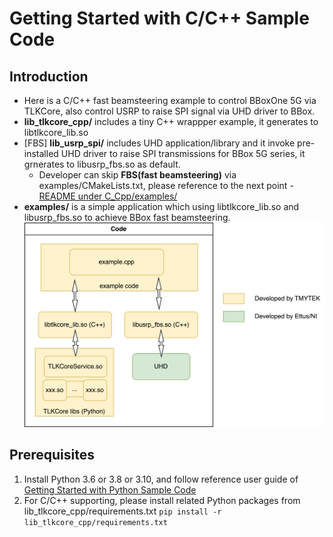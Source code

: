 # Getting Started with C/C++ Sample Code

## Introduction

* Here is a C/C++ fast beamsteering example to control BBoxOne 5G via TLKCore, also control USRP to raise SPI signal via UHD driver to BBox.
* **lib_tlkcore_cpp/** includes a tiny C++ wrappper example, it generates to libtlkcore_lib.so
* [FBS] **lib_usrp_spi/** includes UHD application/library and it invoke pre-installed UHD driver to raise SPI transmissions for BBox 5G series, it grnerates to libusrp_fbs.so as default.
  * Developer can skip **FBS(fast beamsteering)** via examples/CMakeLists.txt, please reference to the next point - [README under C_Cpp/examples/](examples)
* **examples/** is a simple application which using libtlkcore_lib.so and libusrp_fbs.so to achieve BBox fast beamsteering.
  ![UHD](/images/TLKCore_UHD_usage.png)

## Prerequisites

1. Install Python 3.6 or 3.8 or 3.10, and follow reference user guide of [Getting Started with Python Sample Code](/examples/Python/README.md)
2. For C/C++ supporting, please install related Python packages from lib_tlkcore_cpp/requirements.txt
    `pip install -r lib_tlkcore_cpp/requirements.txt`
